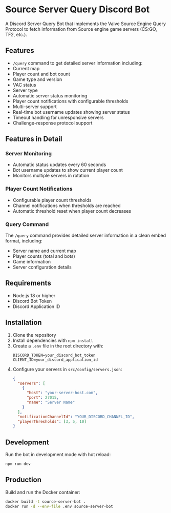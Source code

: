 # Source Server Query Discord Bot

A Discord Server Query Bot that implements the Valve Source Engine Query Protocol to fetch information from Source engine game servers (CS:GO, TF2, etc.).

## Features

- `/query` command to get detailed server information including:
- Current map
- Player count and bot count
- Game type and version
- VAC status
- Server type
- Automatic server status monitoring
- Player count notifications with configurable thresholds
- Multi-server support
- Real-time bot username updates showing server status
- Timeout handling for unresponsive servers
- Challenge-response protocol support

## Features in Detail

### Server Monitoring

- Automatic status updates every 60 seconds
- Bot username updates to show current player count
- Monitors multiple servers in rotation

### Player Count Notifications

- Configurable player count thresholds
- Channel notifications when thresholds are reached
- Automatic threshold reset when player count decreases

### Query Command

The `/query` command provides detailed server information in a clean embed format, including:

- Server name and current map
- Player counts (total and bots)
- Game information
- Server configuration details

## Requirements

- Node.js 18 or higher
- Discord Bot Token
- Discord Application ID

## Installation

1. Clone the repository
2. Install dependencies with `npm install`
3. Create a `.env` file in the root directory with:
   ```
   DISCORD_TOKEN=your_discord_bot_token
   CLIENT_ID=your_discord_application_id
   ```
4. Configure your servers in `src/config/servers.json`:
   ```json
   {
     "servers": [
       {
         "host": "your-server-host.com",
         "port": 27015,
         "name": "Server Name"
       }
     ],
     "notificationChannelId": "YOUR_DISCORD_CHANNEL_ID",
     "playerThresholds": [3, 5, 10]
   }
   ```

## Development

Run the bot in development mode with hot reload:

```bash
npm run dev
```

## Production

Build and run the Docker container:

```bash
docker build -t source-server-bot .
docker run -d --env-file .env source-server-bot
```
